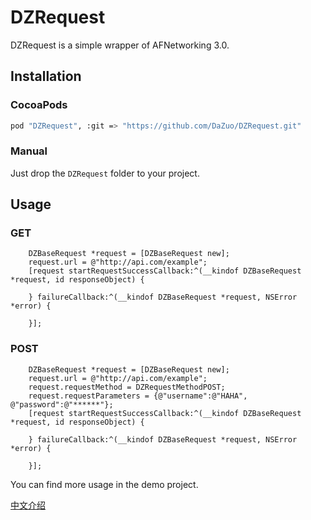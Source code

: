 # DZRequest

DZRequest is a simple wrapper of AFNetworking 3.0.

## Installation

### CocoaPods

``` bash
pod "DZRequest", :git => "https://github.com/DaZuo/DZRequest.git"
```

### Manual

Just drop the `DZRequest` folder to your project.

## Usage

### GET

``` objc
	DZBaseRequest *request = [DZBaseRequest new];
	request.url = @"http://api.com/example";
    [request startRequestSuccessCallback:^(__kindof DZBaseRequest *request, id responseObject) {

    } failureCallback:^(__kindof DZBaseRequest *request, NSError *error) {

    }];
```

### POST

``` objc
	DZBaseRequest *request = [DZBaseRequest new];
	request.url = @"http://api.com/example";
	request.requestMethod = DZRequestMethodPOST;
	request.requestParameters = {@"username":@"HAHA", @"password":@"******"};
    [request startRequestSuccessCallback:^(__kindof DZBaseRequest *request, id responseObject) {

    } failureCallback:^(__kindof DZBaseRequest *request, NSError *error) {

    }];
```

You can find more usage in the demo project.

[中文介绍](http://dazuo.github.io/2016/05/10/introduction-to-opensource-dzrequest/)